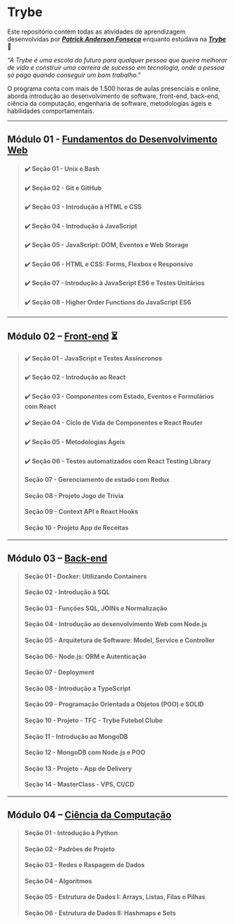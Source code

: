 # Trybe

Este repositório contém todas as atividades de aprendizagem desenvolvidas por _[**Patrick Anderson Fonseca**](https://www.linkedin.com/in/PatrickFonseca/)_ enquanto estudava na [***Trybe***](https://www.betrybe.com/) :rocket:

_"A Trybe é uma escola do futuro para qualquer pessoa que queira melhorar de vida e construir uma carreira de sucesso em tecnologia, onde a pessoa só paga quando conseguir um bom trabalho."_

O programa conta com mais de 1.500 horas de aulas presenciais e online, aborda introdução ao desenvolvimento de software, front-end, back-end, ciência da computação, engenharia de software, metodologias ágeis e habilidades comportamentais.

----

## Módulo 01 - [Fundamentos do Desenvolvimento Web](https://github.com/PFonsecaFV/trybe-exercicios/tree/main/m1-fundamentos) 

> #### :heavy_check_mark: Seção 01 - Unix e Bash
> #### :heavy_check_mark: Seção 02 - Git e GitHub 
> #### :heavy_check_mark: Seção 03 - Introdução à HTML e CSS
> #### :heavy_check_mark: Seção 04 - Introdução à JavaScript
> #### :heavy_check_mark: Seção 05 - JavaScript: DOM, Eventos e Web Storage
> #### :heavy_check_mark: Seção 06 - HTML e CSS: Forms, Flexbox e Responsivo
> #### :heavy_check_mark: Seção 07 - Introdução à JavaScript ES6 e Testes Unitários
> #### :heavy_check_mark: Seção 08 - Higher Order Functions do JavaScript ES6

----

## Módulo 02 – [Front-end](https://github.com/PFonsecaFV/trybe-exercicios/tree/main/m2-front-end) :hourglass_flowing_sand:

> #### :heavy_check_mark: Seção 01 - JavaScript e Testes Assíncronos
> #### :heavy_check_mark: Seção 02 - Introdução ao React
> #### :heavy_check_mark: Seção 03 - Componentes com Estado, Eventos e Formulários com React
> #### :heavy_check_mark: Seção 04 - Ciclo de Vida de Componentes e React Router
> #### :heavy_check_mark: Seção 05 - Metodologias Ágeis
> #### :heavy_check_mark: Seção 06 - Testes automatizados com React Testing Library
> #### Seção 07 - Gerenciamento de estado com Redux
> #### Seção 08 - Projeto Jogo de Trivia
> #### Seção 09 - Context API e React Hooks
> #### Seção 10 - Projeto App de Receitas

----

## Módulo 03 – [Back-end](https://github.com/PFonsecaFV/trybe-exercicios/tree/main/m3-back-end)

> #### Seção 01 - Docker: Utilizando Containers
> #### Seção 02 - Introdução à SQL
> #### Seção 03 - Funções SQL, JOINs e Normalização
> #### Seção 04 - Introdução ao desenvolvimento Web com Node.js
> #### Seção 05 - Arquitetura de Software: Model, Service e Controller
> #### Seção 06 - Node.js: ORM e Autenticação
> #### Seção 07 - Deployment
> #### Seção 08 - Introdução a TypeScript
> #### Seção 09 - Programação Orientada a Objetos (POO) e SOLID
> #### Seção 10 - Projeto - TFC - Trybe Futebol Clube
> #### Seção 11 - Introdução ao MongoDB
> #### Seção 12 - MongoDB com Node.js e POO
> #### Seção 13 - Projeto - App de Delivery
> #### Seção 14 - MasterClass - VPS, CI/CD

----

## Módulo 04 – [Ciência da Computação](https://github.com/PFonsecaFV/trybe-exercicios/tree/main/m4-ciencia-da-computacao)

> #### Seção 01 - Introdução à Python
> #### Seção 02 - Padrões de Projeto
> #### Seção 03 - Redes e Raspagem de Dados
> #### Seção 04 - Algoritmos
> #### Seção 05 - Estrutura de Dados I: Arrays, Listas, Filas e Pilhas
> #### Seção 06 - Estrutura de Dados II: Hashmaps e Sets
